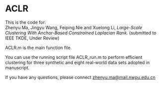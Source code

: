 # ACLR
This is the code for: <br />
Zhenyu Ma, Jingyu Wang, Feiping Nie and Xuelong Li, *Large-Scale Clustering With Anchor-Based Constrained Laplacian Rank*. (submitted to IEEE TKDE, Under Review)

ACLR.m is the main function file.

You can use the running script file ACLR_run.m to perform efficient clustering for three synthetic and eight real-world data sets adopted in manuscript.

If you have any questions, please connect zhenyu.ma@mail.nwpu.edu.cn

